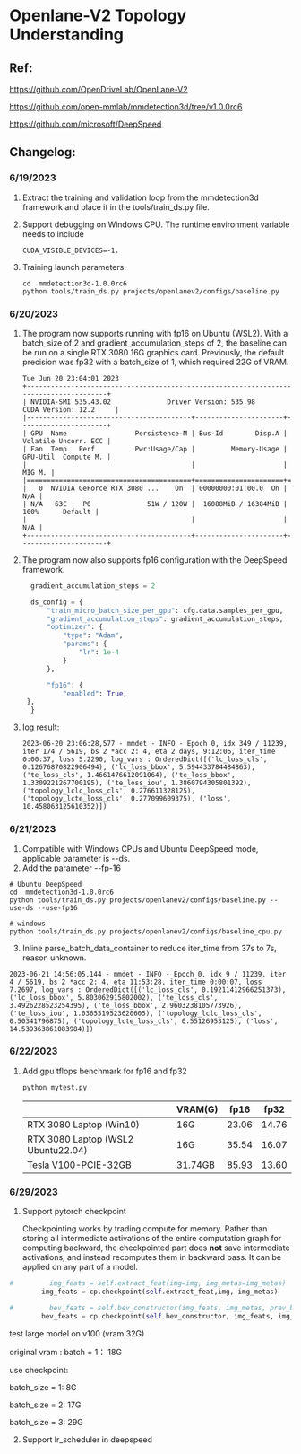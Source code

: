 # Openlane-V2 Topology Understanding
## Ref:

https://github.com/OpenDriveLab/OpenLane-V2

https://github.com/open-mmlab/mmdetection3d/tree/v1.0.0rc6

https://github.com/microsoft/DeepSpeed

## Changelog:

### 6/19/2023

1. Extract the training and validation loop from the mmdetection3d framework and place it in the tools/train_ds.py file.

2. Support debugging on Windows CPU. The runtime environment variable needs to include 
   ```shell
   CUDA_VISIBLE_DEVICES=-1.
   ```

3. Training launch parameters.

   ```shell
   cd  mmdetection3d-1.0.0rc6
   python tools/train_ds.py projects/openlanev2/configs/baseline.py
   ```

### 6/20/2023

1.  The program now supports running with  fp16 on Ubuntu (WSL2). With a batch_size of 2 and gradient_accumulation_steps of 2, the baseline can be run on a single RTX 3080 16G graphics card. Previously, the default precision was fp32 with a batch_size of 1, which required 22G of VRAM.

    ```
    Tue Jun 20 23:04:01 2023
    +---------------------------------------------------------------------------------------+
    | NVIDIA-SMI 535.43.02              Driver Version: 535.98       CUDA Version: 12.2     |
    |-----------------------------------------+----------------------+----------------------+
    | GPU  Name                 Persistence-M | Bus-Id        Disp.A | Volatile Uncorr. ECC |
    | Fan  Temp   Perf          Pwr:Usage/Cap |         Memory-Usage | GPU-Util  Compute M. |
    |                                         |                      |               MIG M. |
    |=========================================+======================+======================|
    |   0  NVIDIA GeForce RTX 3080 ...    On  | 00000000:01:00.0  On |                  N/A |
    | N/A   63C    P0              51W / 120W |  16088MiB / 16384MiB |    100%      Default |
    |                                         |                      |                  N/A |
    +-----------------------------------------+----------------------+----------------------+
    ```


2. The program now also supports fp16 configuration with the DeepSpeed framework.

     ```python
       gradient_accumulation_steps = 2
	
       ds_config = {
           "train_micro_batch_size_per_gpu": cfg.data.samples_per_gpu,
           "gradient_accumulation_steps": gradient_accumulation_steps,
           "optimizer": {
               "type": "Adam",
               "params": {
                   "lr": 1e-4
               }
           },
	
           "fp16": {
               "enabled": True,    
      },
       }
	```


3. log result:

    ```
    2023-06-20 23:06:28,577 - mmdet - INFO - Epoch 0, idx 349 / 11239, iter 174 / 5619, bs 2 *acc 2: 4, eta 2 days, 9:12:06, iter_time 0:00:37, loss 5.2290, log_vars : OrderedDict([('lc_loss_cls', 0.12676870822906494), ('lc_loss_bbox', 5.594433784484863), ('te_loss_cls', 1.4661476612091064), ('te_loss_bbox', 1.3309221267700195), ('te_loss_iou', 1.3860794305801392), ('topology_lclc_loss_cls', 0.276611328125), ('topology_lcte_loss_cls', 0.277099609375), ('loss', 10.458063125610352)])
    ```



### 6/21/2023

1. Compatible with Windows CPUs and Ubuntu DeepSpeed mode, applicable parameter is --ds.
2. Add the parameter --fp-16

```shell
# Ubuntu DeepSpeed
cd  mmdetection3d-1.0.0rc6
python tools/train_ds.py projects/openlanev2/configs/baseline.py --use-ds --use-fp16

# windows
python tools/train_ds.py projects/openlanev2/configs/baseline_cpu.py
```



3. Inline parse_batch_data_container to reduce iter_time from 37s to 7s, reason unknown.

```
2023-06-21 14:56:05,144 - mmdet - INFO - Epoch 0, idx 9 / 11239, iter 4 / 5619, bs 2 *acc 2: 4, eta 11:53:28, iter_time 0:00:07, loss 7.2697, log_vars : OrderedDict([('lc_loss_cls', 0.19211412966251373), ('lc_loss_bbox', 5.803062915802002), ('te_loss_cls', 3.4926228523254395), ('te_loss_bbox', 2.9603238105773926), ('te_loss_iou', 1.0365519523620605), ('topology_lclc_loss_cls', 0.50341796875), ('topology_lcte_loss_cls', 0.55126953125), ('loss', 14.539363861083984)])
```

### 6/22/2023

1. Add gpu tflops benchmark for fp16 and fp32

   ```python
   python mytest.py 
   ```

   |                                    | VRAM(G) | fp16  | fp32  |
   | ---------------------------------- | ------- | ----- | ----- |
   | RTX 3080 Laptop (Win10)            | 16G     | 23.06 | 14.76 |
   | RTX 3080 Laptop (WSL2 Ubuntu22.04) | 16G     | 35.54 | 16.07 |
   | Tesla V100-PCIE-32GB               | 31.74GB | 85.93 | 13.60 |


### 6/29/2023

1. Support pytorch checkpoint

   Checkpointing works by trading compute for memory. Rather than storing all intermediate activations of the entire computation graph for computing backward, the checkpointed part does **not** save intermediate activations, and instead recomputes them in backward pass. It can be applied on any part of a model.

```python
#         img_feats = self.extract_feat(img=img, img_metas=img_metas)
        img_feats = cp.checkpoint(self.extract_feat,img, img_metas)

#         bev_feats = self.bev_constructor(img_feats, img_metas, prev_bev)
        bev_feats = cp.checkpoint(self.bev_constructor, img_feats, img_metas, prev_bev)

```

test large model on v100 (vram 32G)

original vram : batch = 1：  18G 

use checkpoint:

batch_size = 1:   	8G

batch_size = 2: 	17G

batch_size = 3: 	29G

2. Support lr_scheduler in  deepspeed



